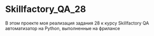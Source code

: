 # Skillfactory_QA_28
В этом проекте моя реализация задания 28 к курсу Skillfactory QA автоматизатор на Python, выполненные на фрилансе
